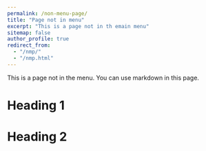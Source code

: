 ```yaml
---
permalink: /non-menu-page/
title: "Page not in menu"
excerpt: "This is a page not in th emain menu"
sitemap: false
author_profile: true
redirect_from: 
  - "/nmp/"
  - "/nmp.html"
---
```


This is a page not in the menu. You can use markdown in this page.

Heading 1
======

Heading 2
======
